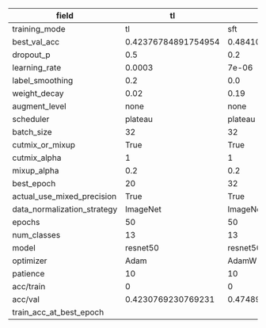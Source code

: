 | field                       | tl                  | sft                | fft                 |
|-----------------------------|---------------------|--------------------|---------------------|
| training_mode               | tl                  | sft                | fft                 |
| best_val_acc                | 0.42376784891754954 | 0.4841087056655919 | 0.5020727775218793  |
| dropout_p                   | 0.5                 | 0.2                | 0.4                 |
| learning_rate               | 0.0003              | 7e-06              | 7e-06               |
| label_smoothing             | 0.2                 | 0.0                | 0.0                 |
| weight_decay                | 0.02                | 0.19               | 0.04                |
| augment_level               | none                | none               | none                |
| scheduler                   | plateau             | plateau            | plateau             |
| batch_size                  | 32                  | 32                 | 32                  |
| cutmix_or_mixup             | True                | True               | True                |
| cutmix_alpha                | 1                   | 1                  | 1                   |
| mixup_alpha                 | 0.2                 | 0.2                | 0.2                 |
| best_epoch                  | 20                  | 32                 | 28                  |
| actual_use_mixed_precision  | True                | True               | True                |
| data_normalization_strategy | ImageNet            | ImageNet           | ImageNet            |
| epochs                      | 50                  | 50                 | 50                  |
| num_classes                 | 13                  | 13                 | 13                  |
| model                       | resnet50            | resnet50           | resnet50            |
| optimizer                   | Adam                | AdamW              | AdamW               |
| patience                    | 10                  | 10                 | 10                  |
| acc/train                   | 0                   | 0                  | 0                   |
| acc/val                     | 0.4230769230769231  | 0.4748963611239061 | 0.49170888991248274 |
| train_acc_at_best_epoch     |                     |                    |                     |
